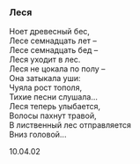 ### Леся

Ноет древесный бес,  
Лесе семнадцать лет –   
Лесе семнадцать бед –  
Леся уходит в лес.  
Леся не цокала по полу –  
Она затыкала уши:  
Чуяла рост тополя,  
Тихие песни слушала...  
Леся теперь улыбается,  
Волосы пахнут травой,  
В лиственный лес отправляется  
Вниз головой...

10.04.02

